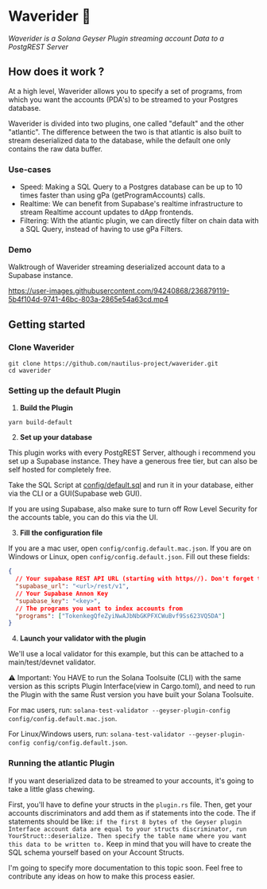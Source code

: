# Waverider 🌊
*Waverider is a Solana Geyser Plugin streaming account Data to a PostgREST Server*

## How does it work ?
At a high level, Waverider allows you to specify a set of programs, from which you want the accounts (PDA's) to be streamed to your Postgres database.

Waverider is divided into two plugins, one called "default" and the other "atlantic".
The difference between the two is that atlantic is also built to stream deserialized data to the database, while the default one only contains the raw data buffer.

### Use-cases

- Speed: Making a SQL Query to a Postgres database can be up to 10 times faster than using gPa (getProgramAccounts) calls.
- Realtime: We can benefit from Supabase's realtime infrastructure to stream Realtime account updates to dApp frontends.
- Filtering: With the atlantic plugin, we can directly filter on chain data with a SQL Query, instead of having to use gPa Filters.

### Demo

Walktrough of Waverider streaming deserialized account data to a Supabase instance.

https://user-images.githubusercontent.com/94240868/236879119-5b4f104d-9741-46bc-803a-2865e54a63cd.mp4

## Getting started

### Clone Waverider

```
git clone https://github.com/nautilus-project/waverider.git
cd waverider
```

### Setting up the default Plugin

1. __Build the Plugin__

```
yarn build-default
```

2. __Set up your database__

This plugin works with every PostgREST Server, although i recommend you set up a Supabase instance. They have a generous free tier, but can also be self hosted for completely free.

Take the SQL Script at [config/default.sql](https://github.com/nautilus-project/waverider/blob/main/config/default.sql) and run it in your database, either via the CLI or a GUI(Supabase web GUI).

If you are using Supabase, also make sure to turn off Row Level Security for the accounts table, you can do this via the UI.

3. __Fill the configuration file__

If you are a mac user, open `config/config.default.mac.json`. If you are on Windows or Linux, open `config/config.default.json`.
Fill out these fields:

```json
{
  // Your supabase REST API URL (starting with https//). Don't forget the /rest/v1 at the end
  "supabase_url": "<url>/rest/v1",
  // Your Supabase Annon Key
  "supabase_key": "<key>",
  // The programs you want to index accounts from
  "programs": ["TokenkegQfeZyiNwAJbNbGKPFXCWuBvf9Ss623VQ5DA"]
}
```

4. __Launch your validator with the plugin__

We'll use a local validator for this example, but this can be attached to a main/test/devnet validator.

⚠️ Important: You HAVE to run the Solana Toolsuite (CLI) with the same version as this scripts Plugin Interface(view in Cargo.toml), and need to run the Plugin with the same Rust version you have built your Solana Toolsuite.

For mac users, run: `solana-test-validator --geyser-plugin-config config/config.default.mac.json`.

For Linux/Windows users, run: `solana-test-validator --geyser-plugin-config config/config.default.json`.

### Running the atlantic Plugin

If you want deserialized data to be streamed to your accounts, it's going to take a little glass chewing.

First, you'll have to define your structs in the `plugin.rs` file. Then, get your accounts discriminators and add them as if statements into the code. The if statements should be like: `if the first 8 bytes of the Geyser plugin Interface account data are equal to your structs discriminator, run YourStruct::deserialize. Then specify the table name where you want this data to be written to.` Keep in mind that you will have to create the SQL schema yourself based on your Account Structs.

I'm going to specify more documentation to this topic soon. Feel free to contribute any ideas on how to make this process easier.
